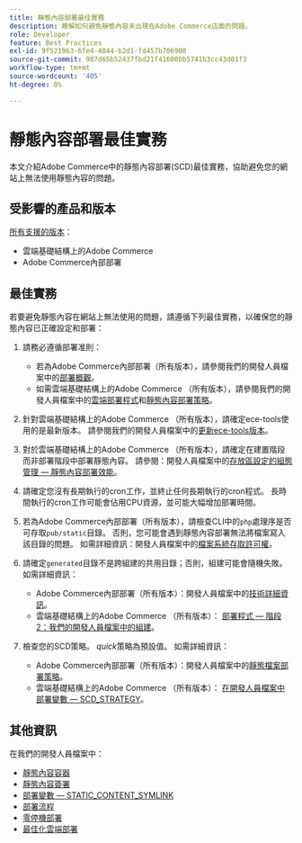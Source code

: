 ```yaml
---
title: 靜態內容部署最佳實務
description: 瞭解如何避免靜態內容未出現在Adobe Commerce店面的問題。
role: Developer
feature: Best Practices
exl-id: 9f521963-6fe4-4844-b2d1-fd457b706900
source-git-commit: 987d65b52437fbd21f41600bb5741b3cc43d01f3
workflow-type: tm+mt
source-wordcount: '405'
ht-degree: 0%

---
```


# 靜態內容部署最佳實務

本文介紹Adobe Commerce中的靜態內容部署(SCD)最佳實務，協助避免您的網站上無法使用靜態內容的問題。

## 受影響的產品和版本

[所有支援的版本](../../../release/versions.md)：

* 雲端基礎結構上的Adobe Commerce
* Adobe Commerce內部部署

## 最佳實務

若要避免靜態內容在網站上無法使用的問題，請遵循下列最佳實務，以確保您的靜態內容已正確設定和部署：

1. 請務必遵循部署准則：
   * 若為Adobe Commerce內部部署（所有版本），請參閱我們的開發人員檔案中的[部署概觀](../../../configuration/deployment/overview.md)。
   * 如需雲端基礎結構上的Adobe Commerce （所有版本），請參閱我們的開發人員檔案中的[雲端部署程式](https://experienceleague.adobe.com/en/docs/commerce-cloud-service/user-guide/develop/deploy/process)和[靜態內容部署策略](https://experienceleague.adobe.com/en/docs/commerce-cloud-service/user-guide/develop/deploy/static-content)。

1. 針對雲端基礎結構上的Adobe Commerce （所有版本），請確定ece-tools使用的是最新版本。 請參閱我們的開發人員檔案中的[更新ece-tools版本](https://experienceleague.adobe.com/en/docs/commerce-cloud-service/user-guide/release-notes/ece-tools-package)。
1. 對於雲端基礎結構上的Adobe Commerce （所有版本），請確定在建置階段而非部署階段中部署靜態內容。 請參閱：開發人員檔案中的[存放區設定的組態管理 — 靜態內容部署效能](https://experienceleague.adobe.com/en/docs/commerce-cloud-service/user-guide/configure-store/store-settings#cloud-confman-scd-over)。
1. 請確定您沒有長期執行的cron工作，並終止任何長期執行的cron程式。 長時間執行的cron工作可能會佔用CPU資源，並可能大幅增加部署時間。
1. 若為Adobe Commerce內部部署（所有版本），請檢查CLI中的`php`處理序是否可存取`pub/static`目錄。 否則，您可能會遇到靜態內容部署無法將檔案寫入該目錄的問題。 如需詳細資訊：開發人員檔案中的[檔案系統存取許可權](https://experienceleague.adobe.com/docs/commerce-operations/configuration-guide/deployment/file-system-permissions.html)。
1. 請確定`generated`目錄不是跨組建的共用目錄；否則，組建可能會隨機失敗。 如需詳細資訊：
   * Adobe Commerce內部部署（所有版本）：開發人員檔案中的[技術詳細資訊](https://experienceleague.adobe.com/docs/commerce-operations/configuration-guide/deployment/technical-details.html)。
   * 雲端基礎結構上的Adobe Commerce （所有版本）： [部署程式 — 階段2：我們的開發人員檔案中的組建](https://experienceleague.adobe.com/en/docs/commerce-cloud-service/user-guide/develop/deploy/best-practices#cloud-deploy-over-phases-build)。

1. 檢查您的SCD策略。 *quick*&#x200B;策略為預設值。 如需詳細資訊：
   * Adobe Commerce內部部署（所有版本）：開發人員檔案中的[靜態檔案部署策略](https://experienceleague.adobe.com/docs/commerce-operations/configuration-guide/cli/static-view/static-view-file-strategy.html)。
   * 雲端基礎結構上的Adobe Commerce （所有版本）： [在開發人員檔案中部署變數 — SCD\_STRATEGY](https://experienceleague.adobe.com/en/docs/commerce-cloud-service/user-guide/configure/env/stage/variables-deploy#scd_strategy)。

## 其他資訊

在我們的開發人員檔案中：

* [靜態內容容器](https://developer.adobe.com/commerce/admin-developer/pattern-library/containers/static-content/)
* [靜態內容簽署](https://experienceleague.adobe.com/docs/commerce-operations/configuration-guide/cache/static-content-signing.html)
* [部署變數 — STATIC\_CONTENT\_SYMLINK](https://experienceleague.adobe.com/en/docs/commerce-cloud-service/user-guide/configure/env/stage/variables-deploy#static_content_symlink)
* [部署流程](../../../performance/deployment-flow.md)
* [零停機部署](https://experienceleague.adobe.com/en/docs/commerce-cloud-service/user-guide/develop/deploy/reduce-downtime)
* [最佳化雲端部署](https://experienceleague.adobe.com/en/docs/commerce-cloud-service/user-guide/develop/deploy/optimization)
